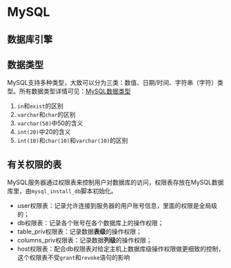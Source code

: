 # MySQL

## 数据库引擎

## 数据类型

MySQL支持多种类型，大致可以分为三类：数值、日期/时间、字符串（字符）类型。所有数据类型详情可见：[MySQL数据类型](https://www.runoob.com/mysql/mysql-data-types.html)

1. `in`和`exist`的区别
2. `varchar`和`char`的区别
3. `varchar(50)`中50的含义
4. `int(20)`中20的含义
5. `int(10)`和`char(10)`和`varchar(10)`的区别

## 有关权限的表

MySQL服务器通过权限表来控制用户对数据库的访问，权限表存放在MySQL数据库里，由`mysql_install_db`脚本初始化。

* user权限表：记录允许连接到服务器的用户账号信息，里面的权限是全局级的；
* db权限表：记录各个账号在各个数据库上的操作权限；
* table_priv权限表：记录数据**表级**的操作权限；
* columns_priv权限表：记录数据**列级**的操作权限；
* host权限表：配合db权限表对给定主机上数据库级操作权限做更细致的控制，这个权限表不受`grant`和`revoke`语句的影响